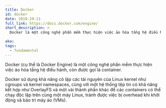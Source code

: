 ```yaml
---
title: Docker
id: docker
date: 2019-29-11
full_link: https://docs.docker.com/engine/
short_description: >
  Docker là một công nghệ phần mềm thực hiện việc ảo hóa tầng hệ điều hành được gọi là container.

aka:
tags:
  - fundamental
---
```


Docker (cụ thể là Docker Engine) là một công nghệ phần mềm thực hiện việc ảo hóa tầng hệ điều hành, còn được gọi là container.

<!--more-->

Docker sử dụng khả năng cô lập các tài nguyên của Linux kernel như cgroups và kernel namespaces, cùng với một hệ thống tệp tin có khả năng kết hợp như OverlayFS và một vài thành phần khác để các containers có thể chạy độc lập trên cùng một máy Linux, tránh được việc bị overhead khi khởi động và bảo trì máy ảo (VMs).
